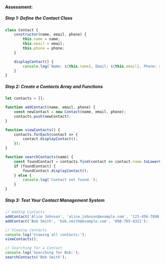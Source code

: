 #### Assessment:

##### Step 1: Define the Contact Class
```javascript
class Contact {
    constructor(name, email, phone) {
        this.name = name;
        this.email = email;
        this.phone = phone;
    }

    displayContact() {
        console.log(`Name: ${this.name}, Email: ${this.email}, Phone: ${this.phone}`);
    }
}
```

##### Step 2: Create a Contacts Array and Functions
```javascript
let contacts = [];

function addContact(name, email, phone) {
    const newContact = new Contact(name, email, phone);
    contacts.push(newContact);
}

function viewContacts() {
    contacts.forEach(contact => {
        contact.displayContact();
    });
}

function searchContacts(name) {
    const foundContact = contacts.find(contact => contact.name.toLowerCase() === name.toLowerCase());
    if (foundContact) {
        foundContact.displayContact();
    } else {
        console.log('Contact not found.');
    }
}
```

##### Step 3: Test Your Contact Management System
```javascript
// Adding Contacts
addContact('Alice Johnson', 'alice.johnson@example.com', '123-456-7890');
addContact('Bob Smith', 'bob.smith@example.com', '098-765-4321');

// Viewing Contacts
console.log('Viewing all contacts:');
viewContacts();

// Searching for a Contact
console.log('Searching for Bob:');
searchContacts('Bob Smith');
```

